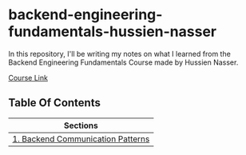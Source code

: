 # backend-engineering-fundamentals-hussien-nasser
In this repository, I'll be writing my notes on what I learned from the Backend Engineering Fundamentals Course made by Hussien Nasser.

 [Course Link](https://www.udemy.com/course/fundamentals-of-backend-communications-and-protocols/?couponCode=ACCAGE0923)

## Table Of Contents
| Sections |
| ----- |
|[1. Backend Communication Patterns](https://github.com/ayaarragab/backend-engineering-fundamentals-hussien-nasser/tree/master/backend-communication-patterns) |
